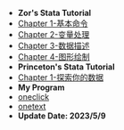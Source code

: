 * **Zor's Stata Tutorial**
* [Chapter 1-基本命令](docs/chapter-1.md)
* [Chapter 2-变量处理](docs/chapter-2.md)
* [Chapter 3-数据描述](docs/chapter-3.md)
* [Chapter 4-图形绘制](docs/chapter-4.md)
* **Princeton's Stata Tutorial**
* [Chapter 1-探索你的数据](docs/chapter-5.md)
* **My Program**
* [oneclick](docs/oneclick.md)
* [onetext](docs/onetext.md)
* **Update Date: 2023/5/9**
